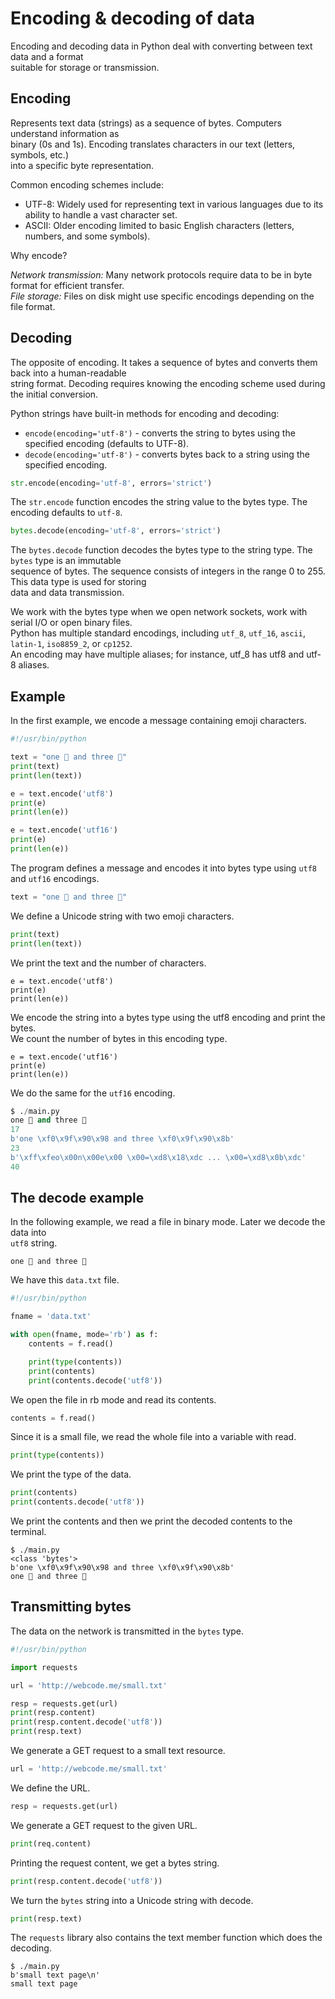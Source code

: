 # Encoding & decoding of data 

Encoding and decoding data in Python deal with converting between text data and a format  
suitable for storage or transmission. 

## Encoding

Represents text data (strings) as a sequence of bytes. Computers understand information as  
binary (0s and 1s). Encoding translates characters in our text (letters, symbols, etc.)  
into a specific byte representation.


Common encoding schemes include:

- UTF-8: Widely used for representing text in various languages due to its ability to handle
  a vast character set.
- ASCII: Older encoding limited to basic English characters (letters, numbers, and some symbols).  

Why encode?  

*Network transmission:* Many network protocols require data to be in byte format for efficient transfer.  
*File storage:* Files on disk might use specific encodings depending on the file format.  

## Decoding

The opposite of encoding. It takes a sequence of bytes and converts them back into a human-readable   
string format. Decoding requires knowing the encoding scheme used during the initial conversion.   

Python strings have built-in methods for encoding and decoding:  

- `encode(encoding='utf-8')` - converts the string to bytes using the specified encoding (defaults to UTF-8).  
- `decode(encoding='utf-8')` - converts bytes back to a string using the specified encoding.

```python
str.encode(encoding='utf-8', errors='strict')
```

The `str.encode` function encodes the string value to the bytes type. The encoding defaults to `utf-8`.

```python
bytes.decode(encoding='utf-8', errors='strict')
```

The `bytes.decode` function decodes the bytes type to the string type. The `bytes` type is an immutable  
sequence of bytes. The sequence consists of integers in the range 0 to 255. This data type is used for storing  
data and data transmission.

We work with the bytes type when we open network sockets, work with serial I/O or open binary files.  
Python has multiple standard encodings, including `utf_8`, `utf_16`, `ascii`, `latin-1`, `iso8859_2`, or `cp1252`.  
An encoding may have multiple aliases; for instance, utf_8 has utf8 and utf-8 aliases.

## Example

In the first example, we encode a message containing emoji characters.

```python
#!/usr/bin/python

text = "one 🐘 and three 🐋"
print(text)
print(len(text))

e = text.encode('utf8')
print(e)
print(len(e))

e = text.encode('utf16')
print(e)
print(len(e))
```

The program defines a message and encodes it into bytes type using `utf8` and `utf16` encodings.

```python
text = "one 🐘 and three 🐋"
```

We define a Unicode string with two emoji characters.

```python
print(text)
print(len(text))
```

We print the text and the number of characters.

```
e = text.encode('utf8')
print(e)
print(len(e))
```

We encode the string into a bytes type using the utf8 encoding and print the bytes.  
We count the number of bytes in this encoding type.

```
e = text.encode('utf16')
print(e)
print(len(e))
```

We do the same for the `utf16` encoding.

```python
$ ./main.py 
one 🐘 and three 🐋
17
b'one \xf0\x9f\x90\x98 and three \xf0\x9f\x90\x8b'
23
b'\xff\xfeo\x00n\x00e\x00 \x00=\xd8\x18\xdc ... \x00=\xd8\x0b\xdc'
40
```

## The decode example

In the following example, we read a file in binary mode. Later we decode the data into  
`utf8` string.


```
one 🐘 and three 🐋
```

We have this `data.txt` file.

```python
#!/usr/bin/python

fname = 'data.txt'

with open(fname, mode='rb') as f:
    contents = f.read()

    print(type(contents))
    print(contents)
    print(contents.decode('utf8'))
```

We open the file in rb mode and read its contents.

```python
contents = f.read()
```

Since it is a small file, we read the whole file into a variable with read.

```python
print(type(contents))
```

We print the type of the data.

```python
print(contents)
print(contents.decode('utf8'))
```

We print the contents and then we print the decoded contents to the terminal.

```
$ ./main.py 
<class 'bytes'>
b'one \xf0\x9f\x90\x98 and three \xf0\x9f\x90\x8b'
one 🐘 and three 🐋
```

## Transmitting bytes

The data on the network is transmitted in the `bytes` type.

```python
#!/usr/bin/python

import requests

url = 'http://webcode.me/small.txt'

resp = requests.get(url)
print(resp.content)
print(resp.content.decode('utf8'))
print(resp.text)
```

We generate a GET request to a small text resource.

```python
url = 'http://webcode.me/small.txt'
```

We define the URL.

```python
resp = requests.get(url)
```

We generate a GET request to the given URL.

```python
print(req.content)
```

Printing the request content, we get a bytes string.

```python
print(resp.content.decode('utf8'))
```

We turn the `bytes` string into a Unicode string with decode.

```python
print(resp.text)
```

The `requests` library also contains the text member function which does the decoding.

```
$ ./main.py 
b'small text page\n'
small text page
```




  
